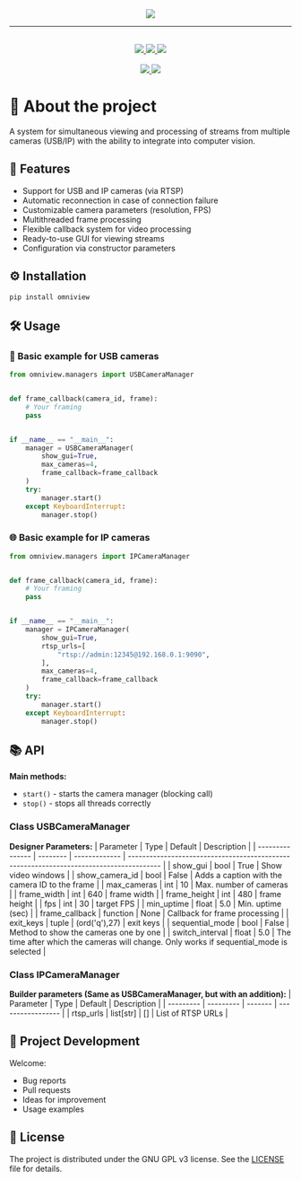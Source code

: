 
<div align="center">
	<img src=".meta/logo.png">
    <hr/>
    <br/>
	<a href="https://github.com/DIMFLIX/OmniView/issues">
		<img src="https://img.shields.io/github/issues/DIMFLIX/OmniView?color=ffb29b&labelColor=1C2325&style=for-the-badge">
	</a>
	<a href="https://github.com/DIMFLIX/OmniView/stargazers">
		<img src="https://img.shields.io/github/stars/DIMFLIX/OmniView?color=fab387&labelColor=1C2325&style=for-the-badge">
	</a>
	<a href="./LICENSE">
		<img src="https://img.shields.io/github/license/DIMFLIX/OmniView?color=FCA2AA&labelColor=1C2325&style=for-the-badge">
	</a>
	<br>
	<br>
	<a href="./README.ru.md">
		<img src="https://img.shields.io/badge/README-RU-blue?color=cba6f7&labelColor=1C2325&style=for-the-badge">
	</a>
	<a href="./README.md">
		<img src="https://img.shields.io/badge/README-ENG-blue?color=C9CBFF&labelColor=C9CBFF&style=for-the-badge">
	</a>
</div>

# 📝 About the project
A system for simultaneous viewing and processing of streams from multiple cameras (USB/IP) with the ability to integrate into computer vision.
## 🚀 Features
- Support for USB and IP cameras (via RTSP)
- Automatic reconnection in case of connection failure
- Customizable camera parameters (resolution, FPS)
- Multithreaded frame processing
- Flexible callback system for video processing
- Ready-to-use GUI for viewing streams
- Configuration via constructor parameters
## ⚙️ Installation
```bash
pip install omniview
```
## 🛠️ Usage
### 🔌 Basic example for USB cameras
```python
from omniview.managers import USBCameraManager


def frame_callback(camera_id, frame):
    # Your framing
    pass


if __name__ == "__main__":
    manager = USBCameraManager(
        show_gui=True,
        max_cameras=4,
        frame_callback=frame_callback
    )
    try:
        manager.start()
    except KeyboardInterrupt:
        manager.stop()

```

### 🌐 Basic example for IP cameras
```python
from omniview.managers import IPCameraManager


def frame_callback(camera_id, frame):
    # Your framing
    pass


if __name__ == "__main__":
    manager = IPCameraManager(
        show_gui=True,
        rtsp_urls=[
            "rtsp://admin:12345@192.168.0.1:9090",
        ],
        max_cameras=4,
        frame_callback=frame_callback
    )
    try:
        manager.start()
    except KeyboardInterrupt:
        manager.stop()

```

## 📚 API
**Main methods:**
- `start()` - starts the camera manager (blocking call)
- `stop()` - stops all threads correctly

### Class USBCameraManager
**Designer Parameters:**
| Parameter       | Type     | Default       | Description                                                                             |
| --------------- | -------- | ------------- | --------------------------------------------------------------------------------------- |
| show_gui        | bool     | True          | Show video windows                                                                      |
| show_camera_id  | bool     | False         | Adds a caption with the camera ID to the frame                                          |
| max_cameras     | int      | 10            | Max. number of cameras                                                                  |
| frame_width     | int      | 640           | frame width                                                                             |
| frame_height    | int      | 480           | frame height                                                                            |
| fps             | int      | 30            | target FPS                                                                              |
| min_uptime      | float    | 5.0           | Min. uptime (sec)                                                                       |
| frame_callback  | function | None          | Callback for frame processing                                                           |
| exit_keys       | tuple    | (ord('q'),27) | exit keys                                                                               |
| sequential_mode | bool     | False         | Method to show the cameras one by one                                                   |
| switch_interval | float    | 5.0           | The time after which the cameras will change. Only works if sequential_mode is selected |

### Class IPCameraManager
**Builder parameters (Same as USBCameraManager, but with an addition):**
| Parameter | Type      | Default | Description       |
| --------- | --------- | ------- | ----------------- |
| rtsp_urls | list[str] | []      | List of RTSP URLs |

## 🤝 Project Development
Welcome:
- Bug reports
- Pull requests
- Ideas for improvement
- Usage examples

## 📄 License
The project is distributed under the GNU GPL v3 license.
See the [LICENSE](LICENSE) file for details.